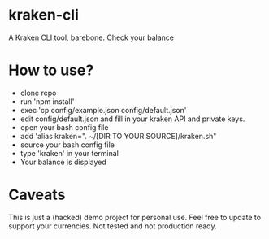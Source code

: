 # kraken-cli
A Kraken CLI tool, barebone. Check your balance

# How to use?
- clone repo
- run 'npm install'
- exec 'cp config/example.json config/default.json'
- edit config/default.json and fill in your kraken API and private keys.
- open your bash config file
- add 'alias kraken=". ~/[DIR TO YOUR SOURCE]/kraken.sh"
- source your bash config file
- type 'kraken' in your terminal
- Your balance is displayed

# Caveats
This is just a (hacked) demo project for personal use. Feel free to update to support your currencies. Not tested and not production ready.
